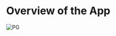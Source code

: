 # Overview of the App

![PG](https://github.com/sobhanifahim/Photo-Gallery-with-React/assets/57230287/d331bcf7-4ab2-48e3-b89c-91a73e65f4e4)
